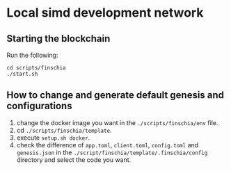 # Local simd development network

## Starting the blockchain

Run the following:

```shell
cd scripts/finschia
./start.sh
```

## How to change and generate default genesis and configurations

1. change the docker image you want in the `./scripts/finschia/env` file.
2. cd `./scripts/finschia/template`.
3. execute `setup.sh docker`.
4. check the difference of `app.toml`, `client.toml`, `config.toml` and
   `genesis.json` in the `./script/finschia/template/.finschia/config` directory and
   select the code you want.
